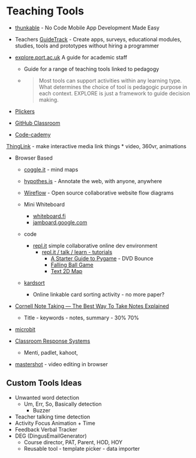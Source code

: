 Teaching Tools
==============

* [thunkable](https://thunkable.com/) - No Code Mobile App Development Made Easy

* Teachers [GuideTrack](https://www.guidedtrack.com/) - Create apps, surveys, educational modules, studies, tools and prototypes without hiring a programmer 

* [explore.port.ac.uk](https://explore.port.ac.uk) A guide for academic staff
    * Guide for a range of teaching tools linked to pedagogy
    * > Most tools can support activities within any learning type. What determines the choice of tool is pedagogic purpose in each context. EXPLORE is just a framework to guide decision making.

* [Plickers](https://get.plickers.com/)
* [GitHub Classroom](https://classroom.github.com/)

* [Code-cademy](https://www.codecademy.com/)

[ThingLink](https://www.thinglink.com/) - make interactive media link things
    * video, 360vr, animations

* Browser Based
    * [coggle.it](https://coggle.it/) - mind maps
    * [hypothes.is](https://web.hypothes.is/) - Annotate the web, with anyone, anywhere
    * [Wireflow](https://wireflow.co/) - Open source collaborative website flow diagrams
    * Mini Whiteboard
        * [whiteboard.fi](https://whiteboard.fi/)
        * [jamboard.google.com](https://jamboard.google.com/)
    * code
        * [repl.it](https://repl.it/) simple collaborative online dev environment
            * [repl.it / talk / learn - tutorials](https://repl.it/talk/learn)
                * [A Starter Guide to Pygame](https://repl.it/talk/learn/A-Starter-Guide-to-Pygame/11741) - DVD Bounce
                * [Falling Ball Game](https://repl.it/talk/learn/Make-your-first-Pygame/11773)
                * [Text 2D Map](https://repl.it/talk/learn/2D-console-games-tutorial/33813)

    * [kardsort](https://study.kardsort.com/going-backwards-to-go-forwards/)
        * Online linkable card sorting activity - no more paper?

* [Cornell Note Taking — The Best Way To Take Notes Explained](https://study.kardsort.com/going-backwards-to-go-forwards/)
    * Title - keywords - notes, summary - 30% 70%

* [microbit](../microbit/)


* [Classroom Response Systems](https://www.canterbury.ac.uk/learning-and-teaching-enhancement/learning-platform-suite/classroom-response-systems.aspx)
    * Menti, padlet, kahoot,


* [mastershot](https://mastershot.app/) - video editing in browser


Custom Tools Ideas
------------------

* Unwanted word detection
    * Um, Err, So, Basically detection
        * Buzzer
* Teacher talking time detection
* Activity Focus Animation + Time
* Feedback Verbal Tracker
* DEG (DingusEmailGenerator)
    * Course director, PAT, Parent, HOD, HOY
    * Reusable tool - template picker - data importer
